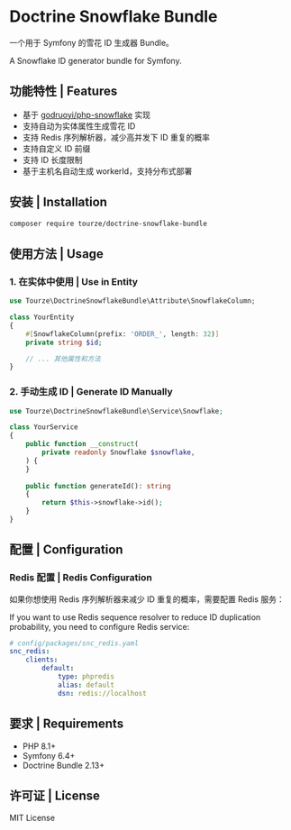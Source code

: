 # Doctrine Snowflake Bundle

一个用于 Symfony 的雪花 ID 生成器 Bundle。

A Snowflake ID generator bundle for Symfony.

## 功能特性 | Features

- 基于 [godruoyi/php-snowflake](https://github.com/godruoyi/php-snowflake) 实现
- 支持自动为实体属性生成雪花 ID
- 支持 Redis 序列解析器，减少高并发下 ID 重复的概率
- 支持自定义 ID 前缀
- 支持 ID 长度限制
- 基于主机名自动生成 workerId，支持分布式部署

## 安装 | Installation

```bash
composer require tourze/doctrine-snowflake-bundle
```

## 使用方法 | Usage

### 1. 在实体中使用 | Use in Entity

```php
use Tourze\DoctrineSnowflakeBundle\Attribute\SnowflakeColumn;

class YourEntity
{
    #[SnowflakeColumn(prefix: 'ORDER_', length: 32)]
    private string $id;

    // ... 其他属性和方法
}
```

### 2. 手动生成 ID | Generate ID Manually

```php
use Tourze\DoctrineSnowflakeBundle\Service\Snowflake;

class YourService
{
    public function __construct(
        private readonly Snowflake $snowflake,
    ) {
    }
    
    public function generateId(): string
    {
        return $this->snowflake->id();
    }
}
```

## 配置 | Configuration

### Redis 配置 | Redis Configuration

如果你想使用 Redis 序列解析器来减少 ID 重复的概率，需要配置 Redis 服务：

If you want to use Redis sequence resolver to reduce ID duplication probability, you need to configure Redis service:

```yaml
# config/packages/snc_redis.yaml
snc_redis:
    clients:
        default:
            type: phpredis
            alias: default
            dsn: redis://localhost
```

## 要求 | Requirements

- PHP 8.1+
- Symfony 6.4+
- Doctrine Bundle 2.13+

## 许可证 | License

MIT License
